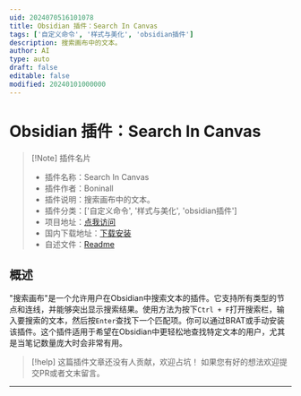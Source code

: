 ```yaml
---
uid: 2024070516101078
title: Obsidian 插件：Search In Canvas
tags: ['自定义命令', '样式与美化', 'obsidian插件']
description: 搜索画布中的文本。
author: AI
type: auto
draft: false
editable: false
modified: 20240101000000
---
```


# Obsidian 插件：Search In Canvas

> [!Note] 插件名片
> - 插件名称：Search In Canvas
> - 插件作者：Boninall
> - 插件说明：搜索画布中的文本。
> - 插件分类：['自定义命令', '样式与美化', 'obsidian插件']
> - 项目地址：[点我访问](https://github.com/quorafind/obsidian-search-in-canvas)
> - 国内下载地址：[下载安装](https://pkmer.cn/products/plugin/pluginMarket/?search-in-canvas)
> - 自述文件：[Readme](https://ghproxy.net/https://raw.githubusercontent.com/Quorafind/Obsidian-Search-In-Canvas/master/README.md)



## 概述

"搜索画布"是一个允许用户在Obsidian中搜索文本的插件。它支持所有类型的节点和连线，并能够突出显示搜索结果。使用方法为按下`Ctrl + F`打开搜索栏，输入要搜索的文本，然后按`Enter`查找下一个匹配项。你可以通过BRAT或手动安装该插件。这个插件适用于希望在Obsidian中更轻松地查找特定文本的用户，尤其是当笔记数量庞大时会非常有用。


> [!help] 
> 这篇插件文章还没有人贡献，欢迎占坑！
> 如果您有好的想法欢迎提交PR或者文末留言。
> 

---



